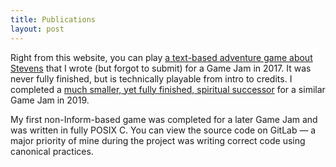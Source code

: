 ```yaml
---
title: Publications
layout: post
---
```


Right from this website, you can play [a text-based adventure game about Stevens](/Burger) that I wrote (but forgot to submit) for a Game Jam in 2017. It was never fully finished, but is technically playable from intro to credits. I completed a [much smaller, yet fully finished, spiritual successor](/Sleep) for a similar Game Jam in 2019.

My first non-Inform-based game was completed for a later Game Jam and was written in fully POSIX C. You can view the source code on GitLab — a major priority of mine during the project was writing correct code using canonical practices.

